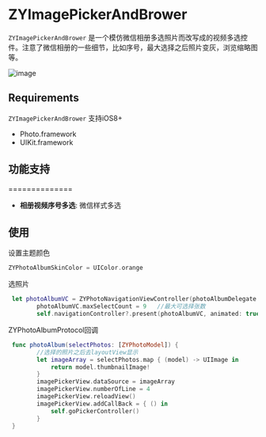 # ZYImagePickerAndBrower

`ZYImagePickerAndBrower` 是一个模仿微信相册多选照片而改写成的视频多选控件。注意了微信相册的一些细节，比如序号，最大选择之后照片变灰，浏览缩略图等。

![image](https://github.com/LongChLiu/AlbumVideoMultipleSelDemo/imagePicker.jpeg)

## Requirements

`ZYImagePickerAndBrower`   支持iOS8+

* Photo.framework
* UIKit.framework

## 功能支持
==============
- **相册视频序号多选**: 微信样式多选


## 使用

设置主题颜色

```swift 
ZYPhotoAlbumSkinColor = UIColor.orange
```

选照片

```swift 
 let photoAlbumVC = ZYPhotoNavigationViewController(photoAlbumDelegate: self, photoAlbumType: .selectPhoto)    //初始化需要设置代理对象
        photoAlbumVC.maxSelectCount = 9   //最大可选择张数
        self.navigationController?.present(photoAlbumVC, animated: true, completion: nil)
```

ZYPhotoAlbumProtocol回调

```swift 
 func photoAlbum(selectPhotos: [ZYPhotoModel]) {
        //选择的照片之后去layoutView显示
        let imageArray = selectPhotos.map { (model) -> UIImage in
            return model.thumbnailImage!
        }
        imagePickerView.dataSource = imageArray
        imagePickerView.numberOfLine = 4
        imagePickerView.reloadView()
        imagePickerView.addCallBack = { () in
            self.goPickerController()
        }
 }
```
